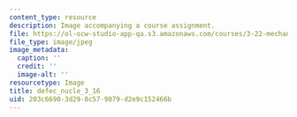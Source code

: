 ```yaml
---
content_type: resource
description: Image accompanying a course assignment.
file: https://ol-ocw-studio-app-qa.s3.amazonaws.com/courses/3-22-mechanical-behavior-of-materials-spring-2008/203c66903d298c579079d2e9c152466b_defec_nucle_3_16.jpg
file_type: image/jpeg
image_metadata:
  caption: ''
  credit: ''
  image-alt: ''
resourcetype: Image
title: defec_nucle_3_16
uid: 203c6690-3d29-8c57-9079-d2e9c152466b
---
```

